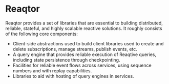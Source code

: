 # Reaqtor

Reaqtor provides a set of libraries that are essential to building distributed, reliable, stateful, and highly scalable reactive solutions. It roughly consists of the following core components:

* Client-side abstractions used to build client libraries used to create and delete subscriptions, manage streams, publish events, etc.
* A query engine that provides reliable execution of Reaqtive queries, including state persistence through checkpointing.
* Facilities for reliable event flows across services, using sequence numbers and with replay capabilities.
* Libraries to aid with hosting of query engines in services.
